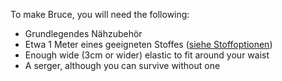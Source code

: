 To make Bruce, you will need the following:

- Grundlegendes Nähzubehör
- Etwa 1 Meter eines geeigneten Stoffes ([siehe Stoffoptionen](/docs/patterns/bruce/fabric/))
- Enough wide (3cm or wider) elastic to fit around your waist
- A serger, although you can survive without one

